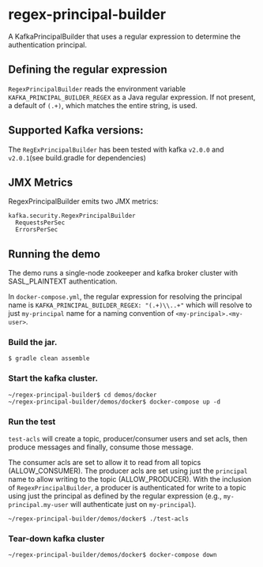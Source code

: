 # regex-principal-builder

A KafkaPrincipalBuilder that uses a regular expression to determine the authentication principal.

## Defining the regular expression

`RegexPrincipalBuilder` reads the environment variable `KAFKA_PRINCIPAL_BUILDER_REGEX` as a Java regular expression. If not present, a default of `(.+)`, which matches the entire string, is used.

## Supported Kafka versions:

The `RegExPrincipalBuilder` has been tested with kafka `v2.0.0` and `v2.0.1`(see build.gradle for dependencies)

## JMX Metrics
RegexPrincipalBuilder emits two JMX metrics:

```
kafka.security.RegexPrincipalBuilder
  RequestsPerSec
  ErrorsPerSec
```

## Running the demo

The demo runs a single-node zookeeper and kafka broker cluster with SASL_PLAINTEXT authentication.

In `docker-compose.yml`, the regular expression for resolving the principal name is `KAFKA_PRINCIPAL_BUILDER_REGEX: "(.+)\\..+"` which will resolve to just `my-principal` name for a naming convention of `<my-principal>.<my-user>`.


### Build the jar.

```shell
$ gradle clean assemble
```

### Start the kafka cluster.

```shell
~/regex-principal-builder$ cd demos/docker
~/regex-principal-builder/demos/docker$ docker-compose up -d
```

### Run the test

`test-acls` will create a topic, producer/consumer users and set acls, then produce messages and finally, consume those message.

The consumer acls are set to allow it to read from all topics (ALLOW_CONSUMER). The producer acls are set using just the `principal` name to allow writing to the topic (ALLOW_PRODUCER). With the inclusion of `RegexPrincipalBuilder`, a producer is authenticated for write to a topic using just the principal as defined by the regular expression (e.g., `my-principal.my-user` will authenticate just on `my-principal`).

```shell
~/regex-principal-builder/demos/docker$ ./test-acls
```

### Tear-down kafka cluster

```shell
~/regex-principal-builder/demos/docker$ docker-compose down
```
